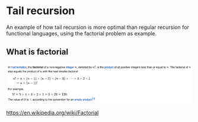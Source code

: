 # Tail recursion

An example of how tail recursion is more optimal than regular recursion for functional languages, using the factorial problem as example.

## What is factorial

![What is factorial](factorialFormal.png)

https://en.wikipedia.org/wiki/Factorial
